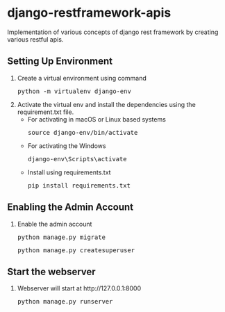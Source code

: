 # django-restframework-apis
Implementation of various concepts of django rest framework by creating various restful apis.


<h2>Setting Up Environment</h2>
<ol>
  <li>
     Create a virtual environment using command <pre>python -m virtualenv django-env</pre>
  </li>
  
  
  <li>
      Activate the virtual env and install the dependencies using the requirement.txt file. 
    <ul>
      <li>For activating in macOS or Linux based systems <pre>source django-env/bin/activate</pre></li>        
      <li>For activating the Windows<pre>django-env\Scripts\activate</pre></li>
      <li>Install using requirements.txt<pre>pip install requirements.txt</pre></li>
    </ul>    
  </li>
</ol>
 
<h2>Enabling the Admin Account</h2>
<ol>
  <li>
     Enable the admin account 
    <pre>python manage.py migrate</pre>
    <pre>python manage.py createsuperuser</pre>
  </li>
</ol>

<h2>Start the webserver</h2>
<ol>
  <li>Webserver will start at http://127.0.0.1:8000 <pre>python manage.py runserver</pre>
  </li>
</ol>

